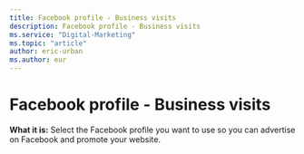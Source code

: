 ```yaml
---
title: Facebook profile - Business visits
description: Facebook profile - Business visits
ms.service: "Digital-Marketing"
ms.topic: "article"
author: eric-urban
ms.author: eur
---
```


# Facebook profile - Business visits

**What it is:**  Select the Facebook profile you want to use so you can advertise on Facebook and promote your website.


